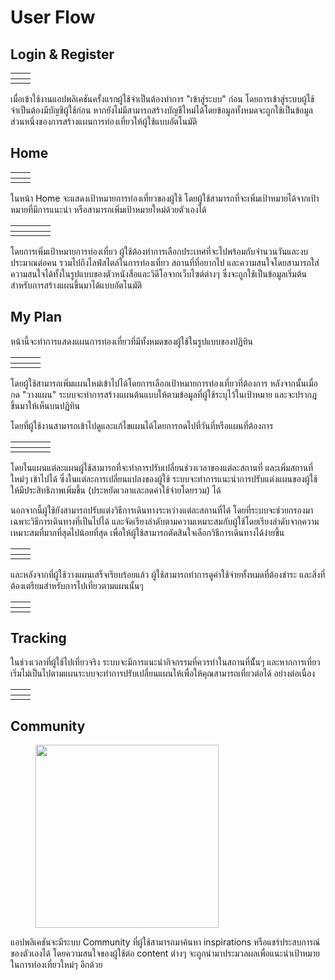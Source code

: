 # User Flow

## Login & Register

<table data-header-hidden data-full-width="false"><thead><tr><th></th><th></th></tr></thead><tbody><tr><td><img src="../../.gitbook/assets/image (8).png" alt="" data-size="original"></td><td><img src="../../.gitbook/assets/image (13).png" alt=""></td></tr></tbody></table>

เมื่อเข้าใช้งานแอปพลิเคชันครั้งแรกผู้ใช้จำเป็นต้องทำการ "เข้าสู่ระบบ" ก่อน โดยการเข้าสู่ระบบผู้ใช้จำเป็นต้องมีบัญชีผู้ใช้ก่อน หากยังไม่มีสามารถสร้างบัญชีใหม่ได้โดยข้อมูลทั้งหมดจะถูกใช้เป็นข้อมูลส่วนหนึ่งของการสร้างแผนการท่องเที่ยวให้ผู้ใช้แบบอัตโนมัติ

## Home

<table data-header-hidden data-full-width="false"><thead><tr><th></th><th></th></tr></thead><tbody><tr><td><img src="../../.gitbook/assets/image.png" alt="" data-size="original"></td><td><img src="../../.gitbook/assets/image (1).png" alt="" data-size="original"></td></tr></tbody></table>

ในหน้า Home จะแสดงเป้าหมายการท่องเที่ยวของผู้ใช้ โดยผู้ใช้สามารถที่จะเพิ่มเป้าหมายได้จากเป้าหมายที่มีการแนะนำ หรือสามารถเพิ่มเป้าหมายใหม่ด้วยตัวเองได้

<table data-header-hidden data-full-width="false"><thead><tr><th></th><th></th><th></th><th></th></tr></thead><tbody><tr><td><img src="../../.gitbook/assets/image (7).png" alt="" data-size="original"></td><td><img src="../../.gitbook/assets/image (3).png" alt="" data-size="original"></td><td><img src="../../.gitbook/assets/image (5).png" alt="" data-size="original"></td><td><img src="../../.gitbook/assets/image (6).png" alt="" data-size="original"></td></tr></tbody></table>

โดยการเพิ่มเป้าหมายการท่องเที่ยว ผู้ใช้ต้องทำการเลือกประเทศที่จะไปพร้อมกับจำนวนวันและงบประมาณต่อคน รวมไปถึงไลฟ์สไตล์ในการท่องเที่ยว สถานที่ที่อยากไป และความสนใจโดยสามารถใส่ความสนใจได้ทั้งในรูปแบบของตัวหนังสือและวิดีโอจากเว็บไซต์ต่างๆ ซึ่งจะถูกใช้เป็นข้อมูลเริ่มต้นสำหรับการสร้างแผนขึ้นมาได้แบบอัตโนมัติ

## My Plan

หน้านี้จะทำการแสดงแผนการท่องเที่ยวที่มีทั้งหมดของผู้ใช้ในรูปแบบของปฏิทิน

<table data-header-hidden data-full-width="false"><thead><tr><th></th><th></th><th></th></tr></thead><tbody><tr><td><img src="../../.gitbook/assets/image (14).png" alt="" data-size="original"></td><td><img src="../../.gitbook/assets/image (15).png" alt="" data-size="original"></td><td><img src="../../.gitbook/assets/image (18).png" alt="" data-size="original"></td></tr></tbody></table>

โดยผู้ใช้สามารถเพิ่มแผนใหม่เข้าไปได้โดยการเลือกเป้าหมายการท่องเที่ยวที่ต้องการ หลังจากนั้นเมื่อกด "วางแผน" ระบบจะทำการสร้างแผนต้นแบบให้ตามข้อมูลที่ผู้ใช้ระบุไว้ในเป้าหมาย และจะปรากฎขึ้นมาให้เห็นบนปฏิทิน

โดยที่ผู้ใช้งานสามารถเข้าไปดูและแก้ไขแผนได้โดยการกดไปที่วันที่หรือแผนที่ต้องการ

<table data-header-hidden data-full-width="false"><thead><tr><th></th><th></th><th></th><th></th></tr></thead><tbody><tr><td><img src="../../.gitbook/assets/image (19).png" alt="" data-size="original"></td><td><img src="../../.gitbook/assets/image (20).png" alt="" data-size="original"></td><td><img src="../../.gitbook/assets/image (22).png" alt="" data-size="original"></td><td><img src="../../.gitbook/assets/image (23).png" alt="" data-size="original"></td></tr></tbody></table>

โดยในแผนแต่ละแผนผู้ใช้สามารถที่จะทำการปรับเปลี่ยนช่วงเวลาของแต่ละสถานที่ และเพิ่มสถานที่ใหม่ๆ เข้าไปได้ ซึ่งในแต่ละการเปลี่ยนแปลงของผู้ใช้ ระบบจะทำการแนะนำการปรับแต่งแผนของผู้ใช้ให้มีประสิทธิภาพเพิ่มขึ้น (ประหยัดเวลาและลดค่าใช้จ่ายโดยรวม) ได้

นอกจากนี้ผู้ใช้ยังสามารถปรับแต่งวิธีการเดินทางระหว่างแต่ละสถานที่ได้ โดยที่ระบบจะช่วยกรองมาเฉพาะวิธีการเดินทางที่เป็นไปได้ และจัดเรียงลำดับตามความเหมาะสมกับผู้ใช้โดยเรียงลำดับจากความเหมาะสมที่มากที่สุดไปน้อยที่สุด เพื่อให้ผู้ใช้สามารถตัดสินใจเลือกวิธีการเดินทางได้ง่ายขึ้น

<table data-header-hidden data-full-width="false"><thead><tr><th></th><th></th></tr></thead><tbody><tr><td><img src="../../.gitbook/assets/image (24).png" alt="" data-size="original"></td><td><img src="../../.gitbook/assets/image (25).png" alt="" data-size="original"></td></tr></tbody></table>

และหลังจากที่ผู้ใช้วางแผนเสร็จเรียบร้อยแล้ว ผู้ใช้สามารถทำการดูค่าใช้จ่ายทั้งหมดที่ต้องชำระ และสิ่งที่ต้องเตรียมสำหรับการไปเที่ยวตามแผนนั้นๆ

<table data-header-hidden data-full-width="false"><thead><tr><th></th><th></th></tr></thead><tbody><tr><td><img src="../../.gitbook/assets/image (28).png" alt="" data-size="original"></td><td><img src="../../.gitbook/assets/image (29).png" alt="" data-size="original"></td></tr></tbody></table>

## Tracking

ในช่วงเวลาที่ผู้ใช้ไปเที่ยวจริง ระบบจะมีการแนะนำกิจกรรมที่ควรทำในสถานที่นั้้นๆ และหากการเที่ยวเริ่มไม่เป็นไปตามแผนระบบจะทำการปรับเปลี่ยนแผนให้เพื่อให้คุณสามารถเที่ยวต่อได้ อย่างต่อเนื่อง

<table data-header-hidden data-full-width="false"><thead><tr><th></th><th></th></tr></thead><tbody><tr><td><img src="../../.gitbook/assets/image (26).png" alt="" data-size="original"></td><td><img src="../../.gitbook/assets/image (27).png" alt="" data-size="original"></td></tr></tbody></table>

## Community

<figure><img src="../../.gitbook/assets/image (30).png" alt="" width="293"><figcaption></figcaption></figure>

แอปพลิเคชันจะมีระบบ Community ที่ผู้ใช้สามารถมาค้นหา inspirations หรือแชร์ประสบการณ์ของตัวเองได้ โดยความสนใจของผู้ใช้ต่อ content ต่างๆ จะถูกนำมาประมวลผลเพื่อแนะนำเป้าหมายในการท่องเที่ยวใหม่ๆ อีกด้วย
